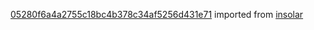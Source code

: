 [05280f6a4a2755c18bc4b378c34af5256d431e71](https://github.com/insolar/insolar/commit/05280f6a4a2755c18bc4b378c34af5256d431e71) imported from [insolar](https://github.com/insolar/insolar)
